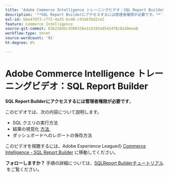 ```yaml
---
title: 'Adobe Commerce Intelligence トレーニングビデオ：SQL Report Builder'
description: '**SQL Report Builderにアクセスするには管理者権限が必要です。**'
exl-id: bbe47df3-c7f2-4a35-bc48-c93a67bd2ce2
feature: Commerce Intelligence
source-git-commit: 83b21845cd306336e1cb193a9541478c8a38eea8
workflow-type: tm+mt
source-wordcount: '91'
ht-degree: 0%

---
```


# Adobe Commerce Intelligence トレーニングビデオ：SQL Report Builder

**SQL Report Builderにアクセスするには管理者権限が必要です**。

このビデオでは、次の内容について説明します。

* SQL クエリの実行方法
* 結果の視覚化 [&#x200B; 方法 &#x200B;](/docs/commerce-business-intelligence/mbi/tutorials/create-visuals-from-sql.html) <!-- Link fails-->
* ダッシュボードへのレポートの保存方法

このビデオを視聴するには、Adobe Experience Leagueの [Commerce Intelligence - SQL Report Builder](/docs/commerce-learn/tutorials/business-intelligence/sql-report-builder.html) に移動してください。

**フォローしますか？** 手順の詳細については、[SQLReport Builderチュートリアル &#x200B;](/docs/commerce-business-intelligence/mbi/analyze/sql/sql-rpt-bldr.html) をご覧ください。
